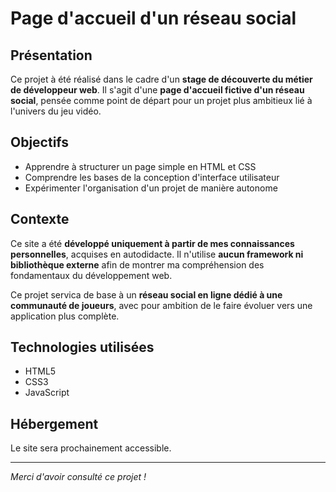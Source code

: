 # Page d'accueil d'un réseau social 

## Présentation

Ce projet à été réalisé dans le cadre d'un **stage de découverte du métier de développeur web**.
Il s'agit d'une **page d'accueil fictive d'un réseau social**, pensée comme point de départ pour un projet plus ambitieux lié à l'univers du jeu vidéo.

## Objectifs

- Apprendre à structurer un page simple en HTML et CSS
- Comprendre les bases de la conception d'interface utilisateur
- Expérimenter l'organisation d'un projet de manière autonome

## Contexte

Ce site a été **développé uniquement à partir de mes connaissances personnelles**, acquises en autodidacte.
Il n'utilise **aucun framework ni bibliothèque externe** afin de montrer ma compréhension des fondamentaux du développement web.

Ce projet servica de base à un **réseau social en ligne dédié à une communauté de joueurs**, avec pour ambition de le faire évoluer vers une application plus complète.

## Technologies utilisées

- HTML5
- CSS3
- JavaScript

## Hébergement 

Le site sera prochainement accessible.

---

*Merci d'avoir consulté ce projet !*
